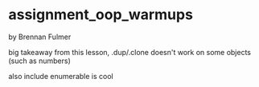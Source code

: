 # assignment_oop_warmups

by Brennan Fulmer

big takeaway from this lesson, .dup/.clone doesn't work on some objects (such as numbers)

also include enumerable is cool
